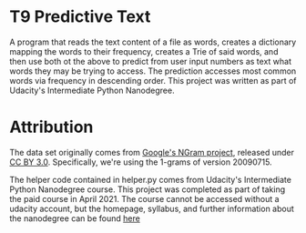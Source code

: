 # T9 Predictive Text 
 A program that reads the text content of a file as words, creates a dictionary mapping the words to their frequency, 
 creates a Trie of said words, and then use both ot the above to predict from user input numbers as text 
 what words they may be trying to access. The prediction accesses most common words via frequency in descending order.
 This project was written as part of Udacity's Intermediate Python Nanodegree.


# Attribution
The data set originally comes from [Google's NGram project](https://storage.googleapis.com/books/ngrams/books/datasetsv3.html), 
released under [CC BY 3.0](https://creativecommons.org/licenses/by/3.0/). 
Specifically, we're using the 1-grams of version 20090715.

The helper code contained in helper.py comes from Udacity's Intermediate Python Nanodegree course.
This project was completed as part of taking the paid course in April 2021.
The course cannot be accessed without a udacity account, but the homepage, syllabus, and further
information about the nanodegree can be found [here](https://www.udacity.com/course/intermediate-python-nanodegree--nd303?gclid=Cj0KCQjw38-DBhDpARIsADJ3kjnOHPk_P7SwE4D5VyVTVmOutAsa16iuYPZ8tFBf0ZzdT3UECemswV0aAkKWEALw_wcB&utm_campaign=12712700850_c&utm_keyword=%2Budacity%20%2Bpython_b&utm_medium=ads_r&utm_source=gsem_brand&utm_term=124530982990)
